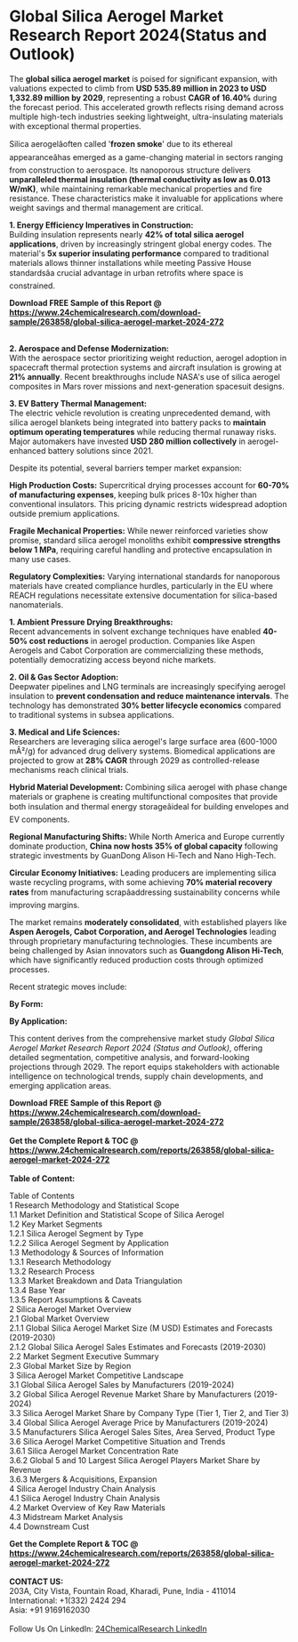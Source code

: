 <h1>Global Silica Aerogel Market Research Report 2024(Status and Outlook)</h1><p>The <strong>global silica aerogel market</strong> is poised for significant expansion, with valuations expected to climb from <strong>USD 535.89 million in 2023 to USD 1,332.89 million by 2029</strong>, representing a robust <strong>CAGR of 16.40%</strong> during the forecast period. This accelerated growth reflects rising demand across multiple high-tech industries seeking lightweight, ultra-insulating materials with exceptional thermal properties.</p><p>Silica aerogelâoften called '<strong>frozen smoke</strong>' due to its ethereal appearanceâhas emerged as a game-changing material in sectors ranging from construction to aerospace. Its nanoporous structure delivers <strong>unparalleled thermal insulation (thermal conductivity as low as 0.013 W/mK)</strong>, while maintaining remarkable mechanical properties and fire resistance. These characteristics make it invaluable for applications where weight savings and thermal management are critical.</p><p><strong>1. Energy Efficiency Imperatives in Construction:</strong><br>
Building insulation represents nearly <strong>42% of total silica aerogel applications</strong>, driven by increasingly stringent global energy codes. The material's <strong>5x superior insulating performance</strong> compared to traditional materials allows thinner installations while meeting Passive House standardsâa crucial advantage in urban retrofits where space is constrained.</p><div><b>Download FREE Sample of this Report @ 
            <a href="https://www.24chemicalresearch.com/download-sample/263858/global-silica-aerogel-market-2024-272">
            https://www.24chemicalresearch.com/download-sample/263858/global-silica-aerogel-market-2024-272</a></b></div><br><p><strong>2. Aerospace and Defense Modernization:</strong><br>
With the aerospace sector prioritizing weight reduction, aerogel adoption in spacecraft thermal protection systems and aircraft insulation is growing at <strong>21% annually</strong>. Recent breakthroughs include NASA's use of silica aerogel composites in Mars rover missions and next-generation spacesuit designs.</p><p><strong>3. EV Battery Thermal Management:</strong><br>
The electric vehicle revolution is creating unprecedented demand, with silica aerogel blankets being integrated into battery packs to <strong>maintain optimum operating temperatures</strong> while reducing thermal runaway risks. Major automakers have invested <strong>USD 280 million collectively</strong> in aerogel-enhanced battery solutions since 2021.</p><p>Despite its potential, several barriers temper market expansion:</p><p><strong>High Production Costs:</strong> Supercritical drying processes account for <strong>60-70% of manufacturing expenses</strong>, keeping bulk prices 8-10x higher than conventional insulators. This pricing dynamic restricts widespread adoption outside premium applications.</p><p><strong>Fragile Mechanical Properties:</strong> While newer reinforced varieties show promise, standard silica aerogel monoliths exhibit <strong>compressive strengths below 1 MPa</strong>, requiring careful handling and protective encapsulation in many use cases.</p><p><strong>Regulatory Complexities:</strong> Varying international standards for nanoporous materials have created compliance hurdles, particularly in the EU where REACH regulations necessitate extensive documentation for silica-based nanomaterials.</p><p><strong>1. Ambient Pressure Drying Breakthroughs:</strong><br>
Recent advancements in solvent exchange techniques have enabled <strong>40-50% cost reductions</strong> in aerogel production. Companies like Aspen Aerogels and Cabot Corporation are commercializing these methods, potentially democratizing access beyond niche markets.</p><p><strong>2. Oil &amp; Gas Sector Adoption:</strong><br>
Deepwater pipelines and LNG terminals are increasingly specifying aerogel insulation to <strong>prevent condensation and reduce maintenance intervals</strong>. The technology has demonstrated <strong>30% better lifecycle economics</strong> compared to traditional systems in subsea applications.</p><p><strong>3. Medical and Life Sciences:</strong><br>
Researchers are leveraging silica aerogel's large surface area (600-1000 mÂ²/g) for advanced drug delivery systems. Biomedical applications are projected to grow at <strong>28% CAGR</strong> through 2029 as controlled-release mechanisms reach clinical trials.</p><p><strong>Hybrid Material Development:</strong> Combining silica aerogel with phase change materials or graphene is creating multifunctional composites that provide both insulation and thermal energy storageâideal for building envelopes and EV components.</p><p><strong>Regional Manufacturing Shifts:</strong> While North America and Europe currently dominate production, <strong>China now hosts 35% of global capacity</strong> following strategic investments by GuanDong Alison Hi-Tech and Nano High-Tech.</p><p><strong>Circular Economy Initiatives:</strong> Leading producers are implementing silica waste recycling programs, with some achieving <strong>70% material recovery rates</strong> from manufacturing scrapâaddressing sustainability concerns while improving margins.</p><p>The market remains <strong>moderately consolidated</strong>, with established players like <strong>Aspen Aerogels, Cabot Corporation, and Aerogel Technologies</strong> leading through proprietary manufacturing technologies. These incumbents are being challenged by Asian innovators such as <strong>Guangdong Alison Hi-Tech</strong>, which have significantly reduced production costs through optimized processes.</p><p>Recent strategic moves include:</p><p><strong>By Form:</strong></p><p><strong>By Application:</strong></p><p>This content derives from the comprehensive market study <em>Global Silica Aerogel Market Research Report 2024 (Status and Outlook)</em>, offering detailed segmentation, competitive analysis, and forward-looking projections through 2029. The report equips stakeholders with actionable intelligence on technological trends, supply chain developments, and emerging application areas.</p><div><b>Download FREE Sample of this Report @ 
            <a href="https://www.24chemicalresearch.com/download-sample/263858/global-silica-aerogel-market-2024-272">
            https://www.24chemicalresearch.com/download-sample/263858/global-silica-aerogel-market-2024-272</a></b></div><br><div><b>Get the Complete Report & TOC @ 
            <a href="https://www.24chemicalresearch.com/reports/263858/global-silica-aerogel-market-2024-272">
            https://www.24chemicalresearch.com/reports/263858/global-silica-aerogel-market-2024-272</a></b></div><br>
            <b>Table of Content:</b><p>Table of Contents<br />
1 Research Methodology and Statistical Scope<br />
1.1 Market Definition and Statistical Scope of Silica Aerogel<br />
1.2 Key Market Segments<br />
1.2.1 Silica Aerogel Segment by Type<br />
1.2.2 Silica Aerogel Segment by Application<br />
1.3 Methodology & Sources of Information<br />
1.3.1 Research Methodology<br />
1.3.2 Research Process<br />
1.3.3 Market Breakdown and Data Triangulation<br />
1.3.4 Base Year<br />
1.3.5 Report Assumptions & Caveats<br />
2 Silica Aerogel Market Overview<br />
2.1 Global Market Overview<br />
2.1.1 Global Silica Aerogel Market Size (M USD) Estimates and Forecasts (2019-2030)<br />
2.1.2 Global Silica Aerogel Sales Estimates and Forecasts (2019-2030)<br />
2.2 Market Segment Executive Summary<br />
2.3 Global Market Size by Region<br />
3 Silica Aerogel Market Competitive Landscape<br />
3.1 Global Silica Aerogel Sales by Manufacturers (2019-2024)<br />
3.2 Global Silica Aerogel Revenue Market Share by Manufacturers (2019-2024)<br />
3.3 Silica Aerogel Market Share by Company Type (Tier 1, Tier 2, and Tier 3)<br />
3.4 Global Silica Aerogel Average Price by Manufacturers (2019-2024)<br />
3.5 Manufacturers Silica Aerogel Sales Sites, Area Served, Product Type<br />
3.6 Silica Aerogel Market Competitive Situation and Trends<br />
3.6.1 Silica Aerogel Market Concentration Rate<br />
3.6.2 Global 5 and 10 Largest Silica Aerogel Players Market Share by Revenue<br />
3.6.3 Mergers & Acquisitions, Expansion<br />
4 Silica Aerogel Industry Chain Analysis<br />
4.1 Silica Aerogel Industry Chain Analysis<br />
4.2 Market Overview of Key Raw Materials<br />
4.3 Midstream Market Analysis<br />
4.4 Downstream Cust</p><div><b>Get the Complete Report & TOC @ 
            <a href="https://www.24chemicalresearch.com/reports/263858/global-silica-aerogel-market-2024-272">
            https://www.24chemicalresearch.com/reports/263858/global-silica-aerogel-market-2024-272</a></b></div><br><b>CONTACT US:</b><br>
            203A, City Vista, Fountain Road, Kharadi, Pune, India - 411014<br>
            International: +1(332) 2424 294<br>
            Asia: +91 9169162030 <br><br>
            Follow Us On LinkedIn: <a href="https://www.linkedin.com/company/24chemicalresearch/">24ChemicalResearch LinkedIn</a>